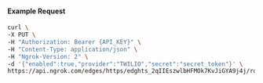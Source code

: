 <!-- Code generated for API Clients. DO NOT EDIT. -->

#### Example Request

```bash
curl \
-X PUT \
-H "Authorization: Bearer {API_KEY}" \
-H "Content-Type: application/json" \
-H "Ngrok-Version: 2" \
-d '{"enabled":true,"provider":"TWILIO","secret":"secret_token"}' \
https://api.ngrok.com/edges/https/edghts_2qIIEszwlbHFMOk7KvJiGYA9j4j/routes/edghtsrt_2qIIEqx1tU7qnUKwnr5h6zFt67t/webhook_verification
```
